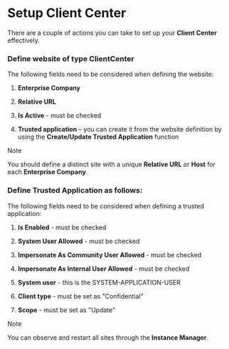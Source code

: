 # Setup Client Center  

There are a couple of actions you can take to set up your **Client Center** effectively.

### Define website of type ClientCenter 

The following fields need to be considered when defining the website:

1. **Enterprise Company**
 
2. **Relative URL**
 
3. **Is Active** - must be checked

4. **Trusted application** – you can create it from the website definition by using the **Create/Update Trusted Application** function 

> [!NOTE]
> You should define a distinct site with a unique **Relative URL** or **Host** for each **Enterprise Company**.

### Define Trusted Application as follows: 

The following fields need to be considered when defining a trusted application:

1.	**Is Enabled** - must be checked
 
2.	**System User Allowed** - must be checked
 
3.	**Impersonate As Community User Allowed** - must be checked

4.	**Impersonate As Internal User Allowed** - must be checked
  
5.	**System user** - this is the SYSTEM-APPLICATION-USER
  
6.	**Client type** - must be set as "Confidential"
  
7.	**Scope** - must be set as "Update"  
  
> [!NOTE]
> You can observe and restart all sites through the **Instance Manager**.

